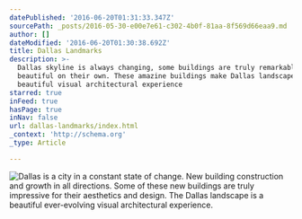 ```yaml
---
datePublished: '2016-06-20T01:31:33.347Z'
sourcePath: _posts/2016-05-30-e00e7e61-c302-4b0f-81aa-8f569d66eaa9.md
author: []
dateModified: '2016-06-20T01:30:38.692Z'
title: Dallas Landmarks
description: >-
  Dallas skyline is always changing, some buildings are truly remarkably
  beautiful on their own. These amazine buildings make Dallas landscape a
  beautiful visual architectural experience
starred: true
inFeed: true
hasPage: true
inNav: false
url: dallas-landmarks/index.html
_context: 'http://schema.org'
_type: Article

---
```

![Dallas is a city in a constant state of change. New building construction and growth in all directions. Some of these new buildings are truly impressive for their aesthetics and design. The Dallas landscape is a beautiful ever-evolving visual architectural experience.](https://the-grid-user-content.s3-us-west-2.amazonaws.com/77b77cd9-39f3-4815-b657-5712c6f342c1.jpg)